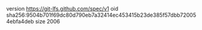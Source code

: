 version https://git-lfs.github.com/spec/v1
oid sha256:9504b701f69dc80d790eb7a32414ec453415b23de385f57dbb720054ebfa4deb
size 2006
